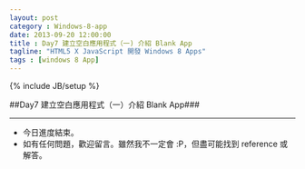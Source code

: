 ```yaml
---
layout: post
category : Windows-8-app
date: 2013-09-20 12:00:00
title : Day7 建立空白應用程式（一) 介紹 Blank App
tagline: "HTML5 X JavaScript 開發 Windows 8 Apps"
tags : [windows 8 App]
---
```

{% include JB/setup %}
##Day7 建立空白應用程式（一）介紹 Blank App###
---

* 今日進度結束。
* 如有任何問題，歡迎留言。雖然我不一定會 :P，但盡可能找到 reference 或解答。
